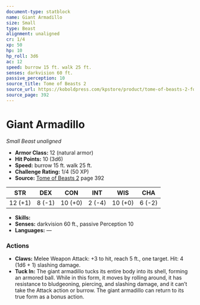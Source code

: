 ```yaml
---
document-type: statblock
name: Giant Armadillo
size: Small
type: Beast
alignment: unaligned
cr: 1/4
xp: 50
hp: 10
hp_roll: 3d6
ac: 12
speed: burrow 15 ft. walk 25 ft.
senses: darkvision 60 ft. 
passive_perception: 10
source_title: Tome of Beasts 2
source_url: https://koboldpress.com/kpstore/product/tome-of-beasts-2-for-5th-edition
source_page: 392
---
```


# Giant Armadillo

*Small* *Beast* *unaligned*

- **Armor Class:** 12 (natural armor)
- **Hit Points:** 10 (3d6)
- **Speed:** burrow 15 ft. walk 25 ft.
- **Challenge Rating:** 1/4 (50 XP)
- **Source:** [Tome of Beasts 2](https://koboldpress.com/kpstore/product/tome-of-beasts-2-for-5th-edition) page 392

| STR | DEX | CON | INT | WIS | CHA |
| --- | --- | --- | --- | --- | --- |
| 12 (+1) | 8 (-1) | 10 (+0) | 2 (-4) | 10 (+0) | 6 (-2) |

- **Skills:** 
- **Senses:** darkvision 60 ft., passive Perception 10
- **Languages:** —

### Actions

- **Claws:** Melee Weapon Attack: +3 to hit, reach 5 ft., one target. Hit: 4 (1d6 + 1) slashing damage.
- **Tuck In:** The giant armadillo tucks its entire body into its shell, forming an armored ball. While in this form, it moves by rolling around, it has resistance to bludgeoning, piercing, and slashing damage, and it can’t take the Attack action or burrow. The giant armadillo can return to its true form as a bonus action.
